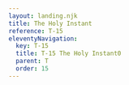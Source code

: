 ```yaml
---
layout: landing.njk
title: The Holy Instant
reference: T-15 
eleventyNavigation:
  key: T-15
  title: T-15 The Holy Instant0
  parent: T
  order: 15
---
```


